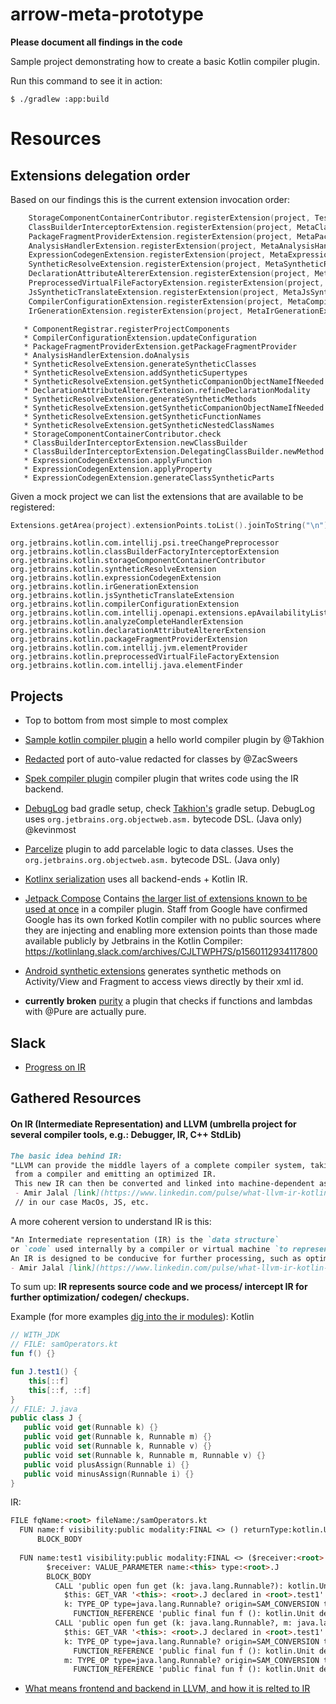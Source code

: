 # arrow-meta-prototype

**Please document all findings in the code**

Sample project demonstrating how to create a basic Kotlin compiler plugin.

Run this command to see it in action:

```text
$ ./gradlew :app:build
```

# Resources

## Extensions delegation order

Based on our findings this is the current extension invocation order:
```kotlin
    StorageComponentContainerContributor.registerExtension(project, TestStorageComponentContainerContributor())
    ClassBuilderInterceptorExtension.registerExtension(project, MetaClassBuilderInterceptorExtension(messageCollector))
    PackageFragmentProviderExtension.registerExtension(project, MetaPackageFragmentProviderExtension())
    AnalysisHandlerExtension.registerExtension(project, MetaAnalysisHandlerExtension())
    ExpressionCodegenExtension.registerExtension(project, MetaExpressionCodegenExtension())
    SyntheticResolveExtension.registerExtension(project, MetaSyntheticResolveExtension())
    DeclarationAttributeAltererExtension.registerExtension(project, MetaDeclarationAttributeAltererExtension())
    PreprocessedVirtualFileFactoryExtension.registerExtension(project, MetaPreprocessedVirtualFileFactoryExtension())
    JsSyntheticTranslateExtension.registerExtension(project, MetaJsSyntheticTranslateExtension())
    CompilerConfigurationExtension.registerExtension(project, MetaCompilerConfigurationExtension())
    IrGenerationExtension.registerExtension(project, MetaIrGenerationExtension())
```


```
   * ComponentRegistrar.registerProjectComponents
   * CompilerConfigurationExtension.updateConfiguration
   * PackageFragmentProviderExtension.getPackageFragmentProvider
   * AnalysisHandlerExtension.doAnalysis
   * SyntheticResolveExtension.generateSyntheticClasses
   * SyntheticResolveExtension.addSyntheticSupertypes
   * SyntheticResolveExtension.getSyntheticCompanionObjectNameIfNeeded
   * DeclarationAttributeAltererExtension.refineDeclarationModality
   * SyntheticResolveExtension.generateSyntheticMethods
   * SyntheticResolveExtension.getSyntheticCompanionObjectNameIfNeeded
   * SyntheticResolveExtension.getSyntheticFunctionNames
   * SyntheticResolveExtension.getSyntheticNestedClassNames
   * StorageComponentContainerContributor.check
   * ClassBuilderInterceptorExtension.newClassBuilder
   * ClassBuilderInterceptorExtension.DelegatingClassBuilder.newMethod
   * ExpressionCodegenExtension.applyFunction
   * ExpressionCodegenExtension.applyProperty
   * ExpressionCodegenExtension.generateClassSyntheticParts
```

Given a mock project we can list the extensions that are available to be registered:

```kotlin
Extensions.getArea(project).extensionPoints.toList().joinToString("\n")
```
```
org.jetbrains.kotlin.com.intellij.psi.treeChangePreprocessor
org.jetbrains.kotlin.classBuilderFactoryInterceptorExtension
org.jetbrains.kotlin.storageComponentContainerContributor
org.jetbrains.kotlin.syntheticResolveExtension
org.jetbrains.kotlin.expressionCodegenExtension
org.jetbrains.kotlin.irGenerationExtension
org.jetbrains.kotlin.jsSyntheticTranslateExtension
org.jetbrains.kotlin.compilerConfigurationExtension
org.jetbrains.kotlin.com.intellij.openapi.extensions.epAvailabilityListener
org.jetbrains.kotlin.analyzeCompleteHandlerExtension
org.jetbrains.kotlin.declarationAttributeAltererExtension
org.jetbrains.kotlin.packageFragmentProviderExtension
org.jetbrains.kotlin.com.intellij.jvm.elementProvider
org.jetbrains.kotlin.preprocessedVirtualFileFactoryExtension
org.jetbrains.kotlin.com.intellij.java.elementFinder
```

## Projects
 - Top to bottom from most simple to most complex


 - [Sample kotlin compiler plugin](https://github.com/Takhion/sample-kotlin-compiler-plugin) a hello world compiler plugin by @Takhion
 - [Redacted](https://github.com/ZacSweers/redacted-compiler-plugin) port of auto-value redacted for classes by @ZacSweers
 - [Spek compiler plugin](https://github.com/spekframework/spek/pull/657/files) compiler plugin that writes code using the IR backend.
 - [DebugLog](https://github.com/kevinmost/debuglog) bad gradle setup, check [Takhion's](https://github.com/Takhion/sample-kotlin-compiler-plugin) gradle setup. DebugLog uses `org.jetbrains.org.objectweb.asm.` bytecode DSL. (Java only) @kevinmost
 - [Parcelize](https://github.com/JetBrains/kotlin/tree/master/plugins/android-extensions/android-extensions-compiler/src/org/jetbrains/kotlin/android/parcel) plugin to add parcelable logic to data classes. Uses the `org.jetbrains.org.objectweb.asm.` bytecode DSL. (Java only)
 - [Kotlinx serialization](https://github.com/JetBrains/kotlin/tree/master/plugins/kotlin-serialization/kotlin-serialization-compiler/src/org/jetbrains/kotlinx/serialization/compiler) uses all backend-ends + Kotlin IR.
 - [Jetpack Compose](https://android.googlesource.com/platform/frameworks/support/+/androidx-master-dev/compose) Contains [the larger list of extensions known to be used at once](https://android.googlesource.com/platform/frameworks/support/+/androidx-master-dev/compose/plugins/cli/src/main/java/androidx/compose/plugins/kotlin) in a compiler plugin. Staff from Google have confirmed Google has its own forked Kotlin compiler with no public sources where they are injecting and enabling more extension points than those made available publicly by Jetbrains in the Kotlin Compiler: https://kotlinlang.slack.com/archives/CJLTWPH7S/p1560112934117800
 - [Android synthetic extensions](https://github.com/JetBrains/kotlin/tree/master/plugins/android-extensions/android-extensions-compiler/src/org/jetbrains/kotlin/android/synthetic) generates synthetic methods on Activity/View and Fragment to access views directly by their xml id.
 
 - **currently broken** [purity](https://github.com/pardom/purity) a plugin that checks if functions and lambdas with @Pure are actually pure.


 ## Slack
  - [Progress on IR](https://kotlinlang.slack.com/archives/C7L3JB43G/p1551303086009100?thread_ts=1551303086.009100&cid=C7L3JB43G)


## Gathered Resources
#### On IR (Intermediate Representation) and LLVM (umbrella project for several compiler tools, e.g.: Debugger, IR, C++ StdLib)
```markdown
The basic idea behind IR:
"LLVM can provide the middle layers of a complete compiler system, taking intermediate representation (IR) code 
 from a compiler and emitting an optimized IR. 
 This new IR can then be converted and linked into machine-dependent assembly language code for a target platform."
 - Amir Jalal [link](https://www.linkedin.com/pulse/what-llvm-ir-kotlin-behind-scenes-amirhossein-jalalhosseini)
 // in our case MacOs, JS, etc.
```
A more coherent version to understand IR is this:
```markdown
"An Intermediate representation (IR) is the `data structure`
or `code` used internally by a compiler or virtual machine `to represent` source code. 
An IR is designed to be conducive for further processing, such as optimization and translation."
- Amir Jalal [link](https://www.linkedin.com/pulse/what-llvm-ir-kotlin-behind-scenes-amirhossein-jalalhosseini)
```
To sum up:
**IR represents source code and we process/ intercept IR for further optimization/ codegen/ checkups.**

Example (for more examples [dig into the ir modules](https://github.com/pyos/kotlin/commit/f47d9d54c0c14be9c386f6023e614229b2c15717)):
Kotlin
```kotlin
// WITH_JDK
// FILE: samOperators.kt
fun f() {}

fun J.test1() {
    this[::f]
    this[::f, ::f]
}
// FILE: J.java
public class J {
   public void get(Runnable k) {}
   public void get(Runnable k, Runnable m) {}
   public void set(Runnable k, Runnable v) {}
   public void set(Runnable k, Runnable m, Runnable v) {}
   public void plusAssign(Runnable i) {}
   public void minusAssign(Runnable i) {}
}
```
IR:
```markdown
FILE fqName:<root> fileName:/samOperators.kt
  FUN name:f visibility:public modality:FINAL <> () returnType:kotlin.Unit
	  BLOCK_BODY
  
  FUN name:test1 visibility:public modality:FINAL <> ($receiver:<root>.J) returnType:kotlin.Unit
	    $receiver: VALUE_PARAMETER name:<this> type:<root>.J
	    BLOCK_BODY
	      CALL 'public open fun get (k: java.lang.Runnable?): kotlin.Unit declared in <root>.J' type=kotlin.Unit origin=GET_ARRAY_ELEMENT
	        $this: GET_VAR '<this>: <root>.J declared in <root>.test1' type=<root>.J origin=null
	        k: TYPE_OP type=java.lang.Runnable? origin=SAM_CONVERSION typeOperand=java.lang.Runnable?
	          FUNCTION_REFERENCE 'public final fun f (): kotlin.Unit declared in <root>' type=kotlin.reflect.KFunction0<kotlin.Unit> origin=null
	      CALL 'public open fun get (k: java.lang.Runnable?, m: java.lang.Runnable?): kotlin.Unit declared in <root>.J' type=kotlin.Unit origin=GET_ARRAY_ELEMENT
	        $this: GET_VAR '<this>: <root>.J declared in <root>.test1' type=<root>.J origin=null
	        k: TYPE_OP type=java.lang.Runnable? origin=SAM_CONVERSION typeOperand=java.lang.Runnable?
	          FUNCTION_REFERENCE 'public final fun f (): kotlin.Unit declared in <root>' type=kotlin.reflect.KFunction0<kotlin.Unit> origin=null
	        m: TYPE_OP type=java.lang.Runnable? origin=SAM_CONVERSION typeOperand=java.lang.Runnable?
	          FUNCTION_REFERENCE 'public final fun f (): kotlin.Unit declared in <root>' type=kotlin.reflect.KFunction0<kotlin.Unit> origin=null
```
- [What means frontend and backend in LLVM, and how it is relted to IR](https://idea.popcount.org/2013-07-24-ir-is-better-than-assembly/)
